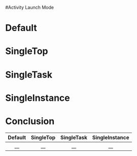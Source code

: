 #Activity Launch Mode

# Default


# SingleTop


# SingleTask


# SingleInstance


# Conclusion

Default  |   SingleTop |  SingleTask                  |  SingleInstance 
:-------------------------:|:-------------------------:|:-------------------------:|:-------------------------:
__  |  __  |  __  |  __